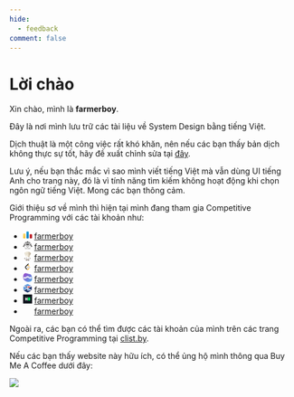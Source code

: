 ```yaml
---
hide:
  - feedback
comment: false
---
```


# Lời chào

Xin chào, mình là **farmerboy**.

Đây là nơi mình lưu trữ các tài liệu về System Design bằng tiếng Việt.

Dịch thuật là một công việc rất khó khăn, nên nếu các bạn thấy bản dịch không thực sự tốt, hãy đề xuất chỉnh sửa tại [đây](https://github.com/farmerboy95/SystemDesignResources).

Lưu ý, nếu bạn thắc mắc vì sao mình viết tiếng Việt mà vẫn dùng UI tiếng Anh cho trang này, đó là vì tính năng tìm kiếm không hoạt động khi chọn ngôn ngữ tiếng Việt. Mong các bạn thông cảm.

Giới thiệu sơ về mình thì hiện tại mình đang tham gia Competitive Programming với các tài khoản như:

- <img src="img/codeforces.png" width="16" height="16"/>  [farmerboy](https://codeforces.com/profile/farmerboy)
- <img src="img/atcoder.png" width="16" height="16"/>  [farmerboy](https://atcoder.jp/users/farmerboy)
- <img src="img/codechef.png" width="16" height="16"/>  [farmerboy](https://www.codechef.com/users/farmerboy)
- <img src="img/leetcode.png" width="16" height="16"/>  [farmerboy](https://leetcode.com/farmerboy/)
- <img src="img/topcoder.png" width="16" height="16"/>  [farmerboy](https://www.topcoder.com/members/farmerboy)
- <img src="img/toki.png" width="16" height="16"/>  [farmerboy](https://tlx.toki.id/profiles/farmerboy)
- <img src="img/hackerrank.png" width="16" height="16"/>  [farmerboy](https://www.hackerrank.com/profile/farmerboy)
- <img src="img/uva.ico" width="16" height="16"/>  [farmerboy](https://uhunt.onlinejudge.org/id/762901)

Ngoài ra, các bạn có thể tìm được các tài khoản của mình trên các trang Competitive Programming tại [clist.by](https://clist.by/coder/farmerboy/).

Nếu các bạn thấy website này hữu ích, có thể ủng hộ mình thông qua Buy Me A Coffee dưới đây:

<a href="https://www.buymeacoffee.com/farmerboy"><img src="https://img.buymeacoffee.com/button-api/?text=Buy me a coffee&emoji=&slug=farmerboy&button_colour=5F7FFF&font_colour=ffffff&font_family=Cookie&outline_colour=000000&coffee_colour=FFDD00" /></a>

